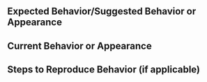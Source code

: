 ## Expected Behavior/Suggested Behavior or Appearance

## Current Behavior or Appearance

## Steps to Reproduce Behavior (if applicable)
